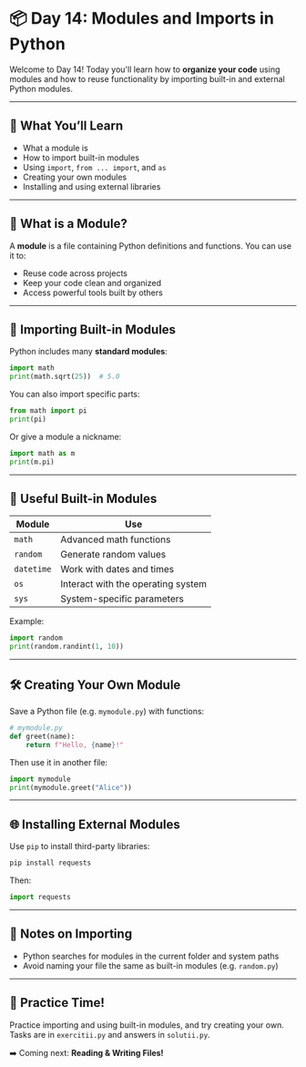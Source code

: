 # 📦 Day 14: Modules and Imports in Python

Welcome to Day 14! Today you'll learn how to **organize your code** using modules and how to reuse functionality by importing built-in and external Python modules.

---

## 🧠 What You’ll Learn
- What a module is
- How to import built-in modules
- Using `import`, `from ... import`, and `as`
- Creating your own modules
- Installing and using external libraries

---

## 📁 What is a Module?

A **module** is a file containing Python definitions and functions. You can use it to:
- Reuse code across projects
- Keep your code clean and organized
- Access powerful tools built by others

---

## 🧰 Importing Built-in Modules

Python includes many **standard modules**:

```python
import math
print(math.sqrt(25))  # 5.0
```

You can also import specific parts:

```python
from math import pi
print(pi)
```

Or give a module a nickname:

```python
import math as m
print(m.pi)
```

---

## 🔧 Useful Built-in Modules

| Module   | Use                          |
|----------|------------------------------|
| `math`   | Advanced math functions      |
| `random` | Generate random values       |
| `datetime` | Work with dates and times |
| `os`     | Interact with the operating system |
| `sys`    | System-specific parameters   |

Example:

```python
import random
print(random.randint(1, 10))
```

---

## 🛠 Creating Your Own Module

Save a Python file (e.g. `mymodule.py`) with functions:

```python
# mymodule.py
def greet(name):
    return f"Hello, {name}!"
```

Then use it in another file:

```python
import mymodule
print(mymodule.greet("Alice"))
```

---

## 🌐 Installing External Modules

Use `pip` to install third-party libraries:

```bash
pip install requests
```

Then:

```python
import requests
```

---

## 🚨 Notes on Importing

- Python searches for modules in the current folder and system paths
- Avoid naming your file the same as built-in modules (e.g. `random.py`)

---

## 🎯 Practice Time!

Practice importing and using built-in modules, and try creating your own. Tasks are in `exercitii.py` and answers in `solutii.py`.

➡️ Coming next: **Reading & Writing Files!**

